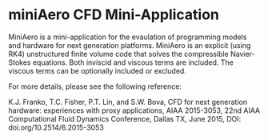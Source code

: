# miniAero CFD Mini-Application

MiniAero is a mini-application for the evaulation of programming models and hardware for next generation platforms. MiniAero is an explicit (using RK4) unstructured finite volume code that solves the compressible Navier-Stokes equations. Both inviscid and viscous terms are included. The viscous terms can be optionally included or excluded.

For more details, please see the following reference:

K.J. Franko, T.C. Fisher, P.T. Lin, and S.W. Bova, CFD for next generation hardware: experiences with proxy applications, AIAA 2015-3053, 22nd AIAA Computational Fluid Dynamics Conference, Dallas TX, June 2015, DOI: doi.org/10.2514/6.2015-3053
